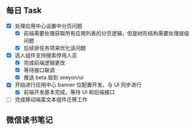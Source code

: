 ## 每日 Task
- [x] 处理应用中心设置中分页问题
	- [x] 前端需要处理获取所有应用列表的分页逻辑，但是树形结构需要处理层级问题
	- [x] 后续排任务项来优化该问题
- [x] 选人组件支持搜索停用人员
	- [x] 完成前端逻辑更改
	- [x] 等待接口联调
	- [x] 推送 beta 版到 seeyon/ui
- [x] 开始进行应用中心 banner 位配置开发，与 UI 同步进行
	- [x] 前端开发基本完成，等待 UI 和后端接口
- [ ] 完成移动端富文本组件迁移工作

## 微信读书笔记
<!-- start of weread -->
<!-- end of weread -->